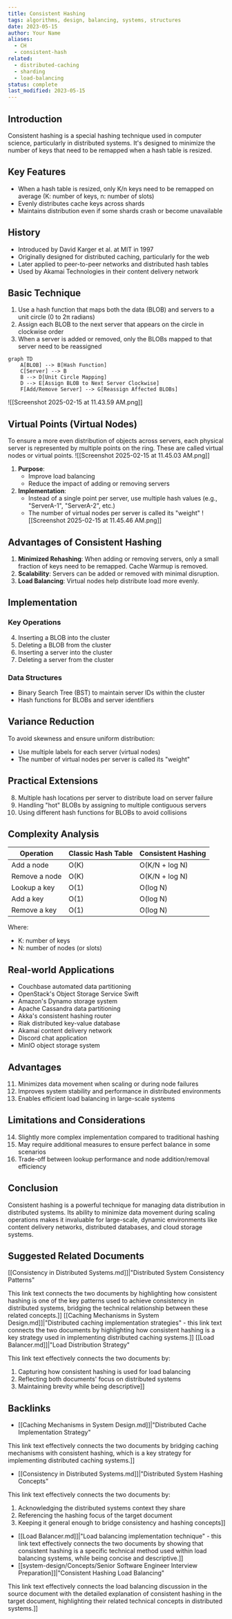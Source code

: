 ```yaml
---
title: Consistent Hashing
tags: algorithms, design, balancing, systems, structures
date: 2023-05-15
author: Your Name
aliases:
  - CH
  - consistent-hash
related:
  - distributed-caching
  - sharding
  - load-balancing
status: complete
last_modified: 2023-05-15
---
```

## Introduction

Consistent hashing is a special hashing technique used in computer science, particularly in distributed systems. It's designed to minimize the number of keys that need to be remapped when a hash table is resized.

## Key Features

- When a hash table is resized, only K/n keys need to be remapped on average (K: number of keys, n: number of slots)
- Evenly distributes cache keys across shards
- Maintains distribution even if some shards crash or become unavailable

## History

- Introduced by David Karger et al. at MIT in 1997
- Originally designed for distributed caching, particularly for the web
- Later applied to peer-to-peer networks and distributed hash tables
- Used by Akamai Technologies in their content delivery network

## Basic Technique

1. Use a hash function that maps both the data (BLOB) and servers to a unit circle (0 to 2π radians)
2. Assign each BLOB to the next server that appears on the circle in clockwise order
3. When a server is added or removed, only the BLOBs mapped to that server need to be reassigned
```mermaid
graph TD
    A[BLOB] --> B[Hash Function]
    C[Server] --> B
    B --> D[Unit Circle Mapping]
    D --> E[Assign BLOB to Next Server Clockwise]
    F[Add/Remove Server] --> G[Reassign Affected BLOBs]
```
![[Screenshot 2025-02-15 at 11.43.59 AM.png]] 
## Virtual Points (Virtual Nodes)

To ensure a more even distribution of objects across servers, each physical server is represented by multiple points on the ring. These are called virtual nodes or virtual points.
![[Screenshot 2025-02-15 at 11.45.03 AM.png]]
1. **Purpose**: 
   - Improve load balancing
   - Reduce the impact of adding or removing servers
2. **Implementation**: 
   - Instead of a single point per server, use multiple hash values (e.g., "ServerA-1", "ServerA-2", etc.)
   - The number of virtual nodes per server is called its "weight"
![[Screenshot 2025-02-15 at 11.45.46 AM.png]]
## Advantages of Consistent Hashing
1. **Minimized Rehashing**: When adding or removing servers, only a small fraction of keys need to be remapped. Cache Warmup is removed.
2. **Scalability**: Servers can be added or removed with minimal disruption.
3. **Load Balancing**: Virtual nodes help distribute load more evenly.
## Implementation

### Key Operations

4. Inserting a BLOB into the cluster
5. Deleting a BLOB from the cluster
6. Inserting a server into the cluster
7. Deleting a server from the cluster

### Data Structures

- Binary Search Tree (BST) to maintain server IDs within the cluster
- Hash functions for BLOBs and server identifiers

## Variance Reduction

To avoid skewness and ensure uniform distribution:
- Use multiple labels for each server (virtual nodes)
- The number of virtual nodes per server is called its "weight"

## Practical Extensions

8. Multiple hash locations per server to distribute load on server failure
9. Handling "hot" BLOBs by assigning to multiple contiguous servers
10. Using different hash functions for BLOBs to avoid collisions

## Complexity Analysis

| Operation       | Classic Hash Table | Consistent Hashing      |
|-----------------|---------------------|--------------------------|
| Add a node      | O(K)                | O(K/N + log N)           |
| Remove a node   | O(K)                | O(K/N + log N)           |
| Lookup a key    | O(1)                | O(log N)                 |
| Add a key       | O(1)                | O(log N)                 |
| Remove a key    | O(1)                | O(log N)                 |

Where:
- K: number of keys
- N: number of nodes (or slots)

## Real-world Applications

- Couchbase automated data partitioning
- OpenStack's Object Storage Service Swift
- Amazon's Dynamo storage system
- Apache Cassandra data partitioning
- Akka's consistent hashing router
- Riak distributed key-value database
- Akamai content delivery network
- Discord chat application
- MinIO object storage system

## Advantages

11. Minimizes data movement when scaling or during node failures
12. Improves system stability and performance in distributed environments
13. Enables efficient load balancing in large-scale systems

## Limitations and Considerations

14. Slightly more complex implementation compared to traditional hashing
15. May require additional measures to ensure perfect balance in some scenarios
16. Trade-off between lookup performance and node addition/removal efficiency

## Conclusion

Consistent hashing is a powerful technique for managing data distribution in distributed systems. Its ability to minimize data movement during scaling operations makes it invaluable for large-scale, dynamic environments like content delivery networks, distributed databases, and cloud storage systems.


## Suggested Related Documents
[[Consistency in Distributed Systems.md]]\|"Distributed System Consistency Patterns"

This link text connects the two documents by highlighting how consistent hashing is one of the key patterns used to achieve consistency in distributed systems, bridging the technical relationship between these related concepts.]]
[[Caching Mechanisms in System Design.md]]\|"Distributed caching implementation strategies" - this link text connects the two documents by highlighting how consistent hashing is a key strategy used in implementing distributed caching systems.]]
[[Load Balancer.md]]\|"Load Distribution Strategy"

This link text effectively connects the two documents by:
1. Capturing how consistent hashing is used for load balancing
2. Reflecting both documents' focus on distributed systems
3. Maintaining brevity while being descriptive]]

## Backlinks
- [[Caching Mechanisms in System Design.md]]\|"Distributed Cache Implementation Strategy"

This link text effectively connects the two documents by bridging caching mechanisms with consistent hashing, which is a key strategy for implementing distributed caching systems.]]
- [[Consistency in Distributed Systems.md]]\|"Distributed System Hashing Concepts"

This link text effectively connects the two documents by:
1. Acknowledging the distributed systems context they share
2. Referencing the hashing focus of the target document
3. Keeping it general enough to bridge consistency and hashing concepts]]
- [[Load Balancer.md]]\|"Load balancing implementation technique" - this link text effectively connects the two documents by showing that consistent hashing is a specific technical method used within load balancing systems, while being concise and descriptive.]]
- [[system-design/Concepts/Senior Software Engineer Interview Preparation]]\|"Consistent Hashing Load Balancing"

This link text effectively connects the load balancing discussion in the source document with the detailed explanation of consistent hashing in the target document, highlighting their related technical concepts in distributed systems.]]

